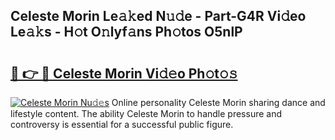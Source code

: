 ## Celeste Morin Le𝚊𝚔ed N𝚞𝚍e - Part-G4R Vi𝚍eo Le𝚊𝚔s - H𝚘t O𝚗lyf𝚊ns Ph𝚘tos O5nlP

# <h2><a href="http://hf30o0.feru.top/?c=Celeste+Morin">🔗 👉 🔴 Celeste Morin Vi𝚍𝚎o Ph𝚘t𝚘𝚜</a></h2>

[![Celeste Morin Nu𝚍𝚎s](https://i.imgur.com/0TWrTi3.gif)](http://hf30o0.feru.top/?c=Celeste+Morin)
Online personality Celeste Morin sharing dance and lifestyle content. The ability Celeste Morin to handle pressure and controversy is essential for a successful public figure. 
